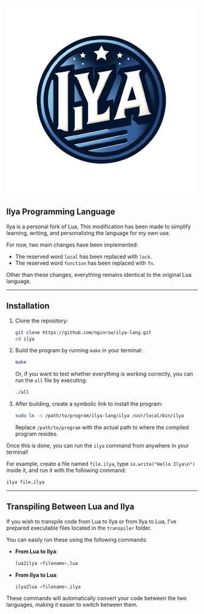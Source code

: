<img src="img/ilyastars.png" alt="Ilya" width="500"/>

## Ilya Programming Language

Ilya is a personal fork of Lua, This modification has been made to simplify
learning, writing, and personalizing the language for my own use.

For now, two main changes have been implemented:

- The reserved word `local` has been replaced with `lock`.
- The reserved word `function` has been replaced with `fn`.

Other than these changes, everything remains identical to the original Lua
language.

---

## Installation

1. Clone the repository:
   ```bash
   git clone https://github.com/nginrsw/ilya-lang.git
   cd ilya
   ```

2. Build the program by running `make` in your terminal:
   ```bash
   make
   ```

   Or, if you want to test whether everything is working correctly, you can run
   the `all` file by executing:
   ```bash
   ./all
   ```

3. After building, create a symbolic link to install the program:
   ```bash
   sudo ln -s /path/to/program/ilya-lang/ilya /usr/local/bin/ilya
   ```

   Replace `/path/to/program` with the actual path to where the compiled program
   resides.

Once this is done, you can run the `ilya` command from anywhere in your
terminal!

For example, create a file named `file.ilya`, type `io.write("Hello Ilya\n")`
inside it, and run it with the following command:

```bash
ilya file.ilya
```

---

## Transpiling Between Lua and Ilya

If you wish to transpile code from Lua to Ilya or from Ilya to Lua, I’ve
prepared executable files located in the `transpiler` folder.

You can easily run these using the following commands:

- **From Lua to Ilya**:
  ```bash
  lua2ilya <filename>.lua
  ```

- **From Ilya to Lua**:
  ```bash
  ilya2lua <filename>.ilya
  ```

These commands will automatically convert your code between the two languages,
making it easier to switch between them.
